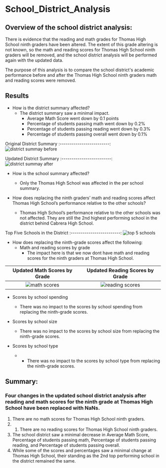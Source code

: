 # School_District_Analysis

## Overview of the school district analysis:

There is evidence that the reading and math grades for Thomas High School ninth graders have been altered.  The extent of this grade altering is not known, so the math and reading scores for Thomas High School ninth graders will be removed, and the school district analysis will be performed again with the updated data.

The purpose of this analysis is to compare the school district's academic performance before and after the Thomas High School ninth graders math and reading scores were removed.

## Results

- How is the district summary affected?
  - The district summary saw a minimal impact.  
    - Average Math Score went down by 0.1 points
    - Percentage of students passing math went down by 0.2%
    - Percentage of students passing reading went down by 0.3%
    - Percentage of students passing overall went down by 0.1%
    
Original District Summary
:-------------------------: 
![district summay before](https://user-images.githubusercontent.com/85706721/127081472-fae0774b-01e1-4d19-b2b2-8ddfb96ab8e5.png)
    
Updated District Summary
:-------------------------: 
![district summay after](https://user-images.githubusercontent.com/85706721/127081484-85b03f49-b734-4e26-840f-a6cceb382d24.png)

- How is the school summary affected?
  - Only the Thomas High School was affected in the per school summary.

- How does replacing the ninth graders’ math and reading scores affect Thomas High School’s performance relative to the other schools?
  - Thomas High School’s performance relative to the other schools was not affected.  They are still the 2nd highest performing school in the district behind Cabrera High School.

Top Five Schools in the District
:-------------------------: 
![top 5 schools](https://user-images.githubusercontent.com/85706721/127083289-ae9d7d90-c80d-45e1-a766-518ac51b0a02.png)   
   
- How does replacing the ninth-grade scores affect the following:
  - Math and reading scores by grade
    - The impact here is that we now dont have math and reading scores for the ninth graders at Thomas High School.
    
Updated Math Scores by Grade|Updated Reading Scores by Grade
:-------------------------:|:-------------------------:
![math scores](https://user-images.githubusercontent.com/85706721/127084965-ec00a1fd-4792-4478-b9d2-631630d3a367.png)|![reading scores](https://user-images.githubusercontent.com/85706721/127084979-031e9a1b-a5a1-442f-9776-47bbce68a9e9.png)

  - Scores by school spending
    - There was no impact to the scores by school spending from replacing the ninth-grade scores.
   
  - Scores by school size
    - There was no impact to the scores by school size from replacing the ninth-grade scores.
  
  - Scores by school type
    - - There was no impact to the scores by school type from replacing the ninth-grade scores.

## Summary: 
### Four changes in the updated school district analysis after reading and math scores for the ninth grade at Thomas High School have been replaced with NaNs.
1. There are no math scores for Thomas High School ninth graders.
2. 1. There are no reading scores for Thomas High School ninth graders.
3. The school district saw a minimal decrease in Average Math Score, Percentage of students passing math, Percentage of students passing reading, and Percentage of students passing overall.
4. While some of the scores and percentages saw a minimal change at Thomas High School, their standing as the 2nd top performing school in the district remained the same.
